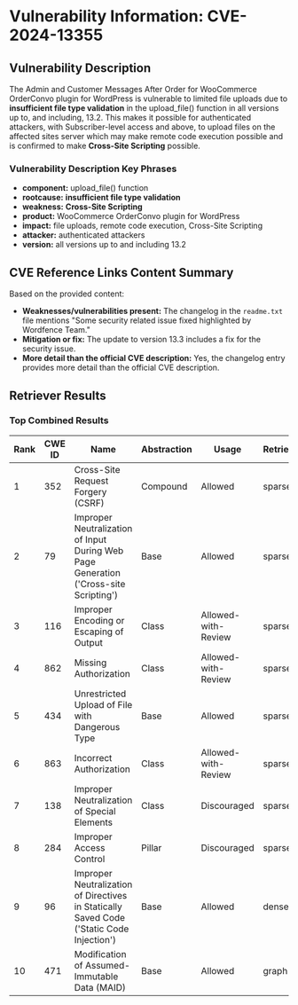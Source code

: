 # Vulnerability Information: CVE-2024-13355

## Vulnerability Description
The Admin and Customer Messages After Order for WooCommerce OrderConvo plugin for WordPress is vulnerable to limited file uploads due to **insufficient file type validation** in the upload_file() function in all versions up to, and including, 13.2. This makes it possible for authenticated attackers, with Subscriber-level access and above, to upload files on the affected sites server which may make remote code execution possible and is confirmed to make **Cross-Site Scripting** possible.

### Vulnerability Description Key Phrases
- **component:** upload_file() function
- **rootcause:** **insufficient file type validation**
- **weakness:** **Cross-Site Scripting**
- **product:** WooCommerce OrderConvo plugin for WordPress
- **impact:** file uploads, remote code execution, Cross-Site Scripting
- **attacker:** authenticated attackers
- **version:** all versions up to and including 13.2

## CVE Reference Links Content Summary
Based on the provided content:

*   **Weaknesses/vulnerabilities present:** The changelog in the `readme.txt` file mentions "Some security related issue fixed highlighted by Wordfence Team."
*   **Mitigation or fix:** The update to version 13.3 includes a fix for the security issue.
*   **More detail than the official CVE description:** Yes, the changelog entry provides more detail than the official CVE description.

## Retriever Results

### Top Combined Results

| Rank | CWE ID | Name | Abstraction | Usage  | Retrievers | Individual Scores |
|------|--------|------|-------------|-------|------------|-------------------|
| 1 | 352 | Cross-Site Request Forgery (CSRF) | Compound | Allowed | sparse | 0.522 |
| 2 | 79 | Improper Neutralization of Input During Web Page Generation ('Cross-site Scripting') | Base | Allowed | sparse | 0.481 |
| 3 | 116 | Improper Encoding or Escaping of Output | Class | Allowed-with-Review | sparse | 0.475 |
| 4 | 862 | Missing Authorization | Class | Allowed-with-Review | sparse | 0.473 |
| 5 | 434 | Unrestricted Upload of File with Dangerous Type | Base | Allowed | sparse | 0.470 |
| 6 | 863 | Incorrect Authorization | Class | Allowed-with-Review | sparse | 0.462 |
| 7 | 138 | Improper Neutralization of Special Elements | Class | Discouraged | sparse | 0.453 |
| 8 | 284 | Improper Access Control | Pillar | Discouraged | sparse | 0.453 |
| 9 | 96 | Improper Neutralization of Directives in Statically Saved Code ('Static Code Injection') | Base | Allowed | dense | 0.509 |
| 10 | 471 | Modification of Assumed-Immutable Data (MAID) | Base | Allowed | graph | 0.003 |

